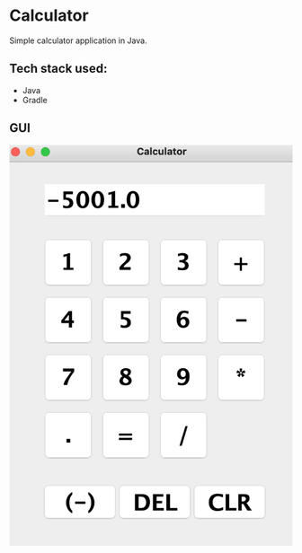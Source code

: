 # Calculator
Simple calculator application in Java.


## Tech stack used: 
- Java
- Gradle

## GUI
![](assets/1.png)